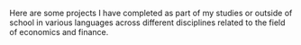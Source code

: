 Here are some projects I have completed as part of my studies or outside of school in various languages across different disciplines related to the field of economics and finance.
